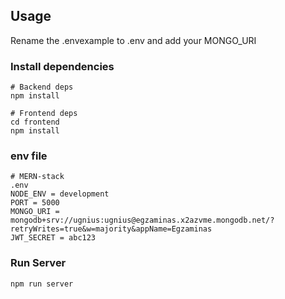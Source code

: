 ## Usage

Rename the .envexample to .env and add your MONGO_URI

### Install dependencies

```
# Backend deps
npm install

# Frontend deps
cd frontend
npm install
```

### env file

```
# MERN-stack
.env
NODE_ENV = development
PORT = 5000
MONGO_URI = mongodb+srv://ugnius:ugnius@egzaminas.x2azvme.mongodb.net/?retryWrites=true&w=majority&appName=Egzaminas
JWT_SECRET = abc123
```

### Run Server

```
npm run server
```

